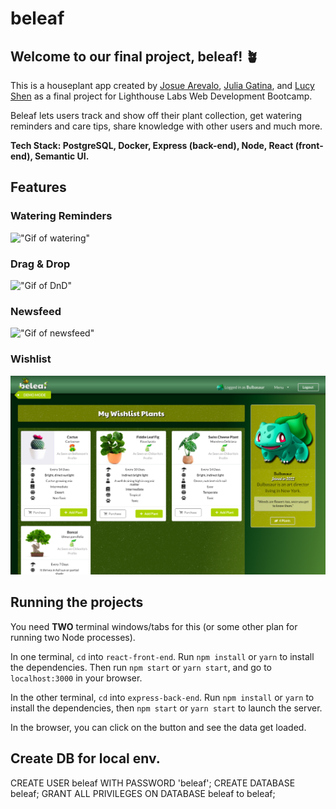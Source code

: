 # beleaf 

## Welcome to our final project, beleaf! 🪴

This is a houseplant app created by [Josue Arevalo](https://github.com/josuevalo), [Julia Gatina](https://github.com/julia-gatina), and [Lucy Shen](https://github.com/lucyshen7) as a final project for Lighthouse Labs Web Development Bootcamp.  

Beleaf lets users track and show off their plant collection, get watering reminders and care tips, share knowledge with other users and much more.

**Tech Stack: PostgreSQL, Docker, Express (back-end), Node, React (front-end), Semantic UI.**


## Features

### Watering Reminders

!["Gif of watering"](/docs/watering.gif)

### Drag & Drop

!["Gif of DnD"](/docs/dnd_view_plant.gif)

### Newsfeed

!["Gif of newsfeed"](/docs/likes_comments.gif)

### Wishlist

!["Screenshot of wishlist"](/docs/wishlist.png)


## Running the projects

You need **TWO** terminal windows/tabs for this (or some other plan for running two Node processes).

In one terminal, `cd` into `react-front-end`. Run `npm install` or `yarn` to install the dependencies. Then run `npm start` or `yarn start`, and go to `localhost:3000` in your browser.

In the other terminal, `cd` into `express-back-end`. Run `npm install` or `yarn` to install the dependencies, then `npm start` or `yarn start` to launch the server.

In the browser, you can click on the button and see the data get loaded.


## Create DB for local env.
CREATE USER beleaf WITH PASSWORD 'beleaf';
CREATE DATABASE beleaf;
GRANT ALL PRIVILEGES ON DATABASE beleaf to beleaf;